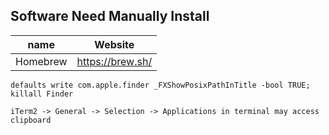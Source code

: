 
## Software Need Manually Install

name | Website
:---:|---
Homebrew | https://brew.sh/


```
defaults write com.apple.finder _FXShowPosixPathInTitle -bool TRUE; killall Finder
```

```
iTerm2 -> General -> Selection -> Applications in terminal may access clipboard
```
